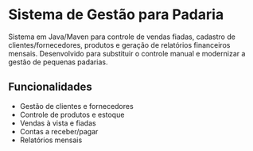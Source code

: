 # Sistema de Gestão para Padaria

Sistema em Java/Maven para controle de vendas fiadas, cadastro de clientes/fornecedores, produtos e geração de relatórios financeiros mensais. Desenvolvido para substituir o controle manual e modernizar a gestão de pequenas padarias.

## Funcionalidades
- Gestão de clientes e fornecedores
- Controle de produtos e estoque
- Vendas à vista e fiadas
- Contas a receber/pagar
- Relatórios mensais